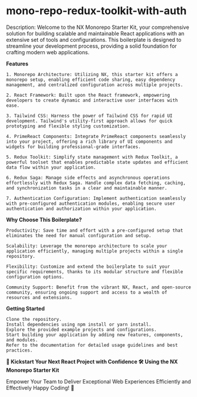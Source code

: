 # mono-repo-redux-toolkit-with-auth

Description: Welcome to the NX Monorepo Starter Kit, your comprehensive solution for building scalable and maintainable React applications with an extensive set of tools and configurations. This boilerplate is designed to streamline your development process, providing a solid foundation for crafting modern web applications.

  **Features**

    1. Monorepo Architecture: Utilizing NX, this starter kit offers a monorepo setup, enabling efficient code sharing, easy dependency management, and centralized configuration across multiple projects.

    2. React Framework: Built upon the React framework, empowering developers to create dynamic and interactive user interfaces with ease.

    3. Tailwind CSS: Harness the power of Tailwind CSS for rapid UI development. Tailwind's utility-first approach allows for quick prototyping and flexible styling customization.

    4. PrimeReact Components: Integrate PrimeReact components seamlessly into your project, offering a rich library of UI components and widgets for building professional-grade interfaces.

    5. Redux Toolkit: Simplify state management with Redux Toolkit, a powerful toolset that enables predictable state updates and efficient data flow within your application.

    6. Redux Saga: Manage side effects and asynchronous operations effortlessly with Redux Saga. Handle complex data fetching, caching, and synchronization tasks in a clear and maintainable manner.

    7. Authentication Configuration: Implement authentication seamlessly with pre-configured authentication modules, enabling secure user authentication and authorization within your application.

  **Why Choose This Boilerplate?**

    Productivity: Save time and effort with a pre-configured setup that eliminates the need for manual configuration and setup.

    Scalability: Leverage the monorepo architecture to scale your application efficiently, managing multiple projects within a single repository.

    Flexibility: Customize and extend the boilerplate to suit your specific requirements, thanks to its modular structure and flexible configuration options.

    Community Support: Benefit from the vibrant NX, React, and open-source community, ensuring ongoing support and access to a wealth of resources and extensions.

  **Getting Started**

    Clone the repository.
    Install dependencies using npm install or yarn install.
    Explore the provided example projects and configurations.
    Start building your application by adding new features, components, and modules.
    Refer to the documentation for detailed usage guidelines and best practices.

**🚀 Kickstart Your Next React Project with Confidence 🛠️
Using the NX Monorepo Starter Kit**

Empower Your Team to Deliver Exceptional Web Experiences Efficiently and Effectively
Happy Coding! 🎉
